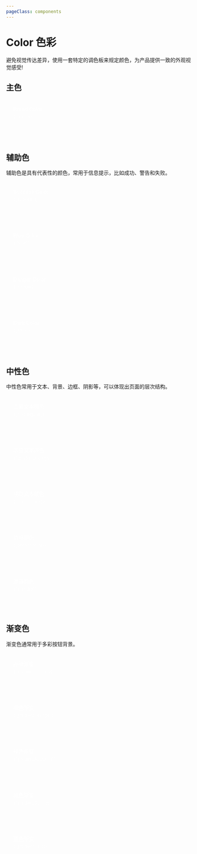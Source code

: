 ```yaml
---
pageClass: components
---
```


# Color 色彩

避免视觉传达差异，使用一套特定的调色板来规定颜色，为产品提供一致的外观视觉感受!

## 主色

<ne-container>
  <ne-row>
  <ne-col :cols="24" :md="8">
  <div class="demo-color-box" :style="{ background: primary } ">Brand Color
  <div class="value">{{primary}}</div>
  <div class="bg-color-sub" :style="{ background: tintColor(primary, 0.9) }">
  <div class="bg-sub-item" v-for="(item, key) in Array(9)" :key="key" :style="{ background: tintColor(primary, (key+1) / 10) }"></div>
  </div>
  </div>
  </div>
  </ne-col>
  </ne-row>
</ne-container>

## 辅助色
辅助色是具有代表性的颜色，常用于信息提示，比如成功、警告和失败。

<ne-container>
  <ne-row>
  <ne-col :cols="24" :md="6">
  <div class="demo-color-box" :style="{ background: success } ">Success Color
  <div class="value">{{success}}</div>
  <div class="bg-color-sub" :style="{ background: tintColor(success, 0.9) }">
  <div class="bg-sub-item" v-for="(item, key) in Array(9)" :key="key" :style="{ background: tintColor(success, (key+1 ) / 10) }"></div>
  </div>
  </div>
  </div>
  </ne-col>
  <ne-col :cols="24" :md="5">
  <div class="demo-color-box" :style="{ background: blue } ">Blue Color
  <div class="value">{{blue}}</div>
  <div class="bg-color-sub" :style="{ background: tintColor(blue, 0.9) }">
  <div class="bg-sub-item" v-for="(item, key) in Array(9)" :key="key" :style="{ background: tintColor(blue, (key+1) / 10) }"></div>
  </div>
  </div>
  </div>
  </ne-col>
  <ne-col :cols="24" :md="5">
  <div class="demo-color-box" :style="{ background: danger } ">Danger Color
  <div class="value">{{danger}}</div>
  <div class="bg-color-sub" :style="{ background: tintColor(danger, 0.9) }">
  <div class="bg-sub-item" v-for="(item, key) in Array(9)" :key="key" :style="{ background: tintColor(danger, (key+1) / 10) }"></div>
  </div>
  </div>
  </div>
  </ne-col>
  <ne-col :cols="24" :md="5">
  <div class="demo-color-box" :style="{ background: dark } ">Dark Color
  <div class="value">{{dark}}</div>
  <div class="bg-color-sub" :style="{ background: tintColor(dark, 0.9) }">
  <div class="bg-sub-item" v-for="(item, key) in Array(9)" :key="key" :style="{ background: tintColor(dark, (key+1) / 10) }"></div>
  </div>
  </div>
  </div>
  </ne-col>
  </ne-row>
</ne-container>

## 中性色
中性色常用于文本、背景、边框、阴影等，可以体现出页面的层次结构。

<ne-container>
  <ne-row>
  <ne-col :cols="24" :md="4">
  <div class="demo-color-box" :style="{ background: textRegular } ">主要文本颜色
  <div class="value">{{textRegular}}</div>
  </div>
  </div>
  </ne-col>
  <ne-col :cols="24" :md="4">
  <div class="demo-color-box" :style="{ background: textSecondary } ">次要文本颜色
  <div class="value">{{textSecondary}}</div>
  </div>
  </div>
  </ne-col>
  <ne-col :cols="24" :md="4">
  <div class="demo-color-box" :style="{ background: textTertiary,color:textRegular } ">辅助文本颜色
  <div class="value">{{textTertiary}}</div>
  </div>
  </div>
  </ne-col>
  <ne-col :cols="24" :md="4">
  <div class="demo-color-box" :style="{ background: borderColor,color:textRegular } ">边框颜色
  <div class="value">{{borderColor}}</div>
  </div>
  </div>
  </ne-col>
  <ne-col :cols="24" :md="4">
  <div class="demo-color-box" :style="{ background: markBg,color:textRegular } ">遮罩颜色
  <div class="value">{{markBg}}</div>
  </div>
  </div>
  </ne-col>
  </ne-row>
</ne-container>

## 渐变色
渐变色通常用于多彩按钮背景。

<ne-container>
  <ne-row>
  <ne-col :cols="24" :md="7">
  <div class="demo-color-box" :style="{ background: gradientPrimary } ">品牌渐变
  <div class="value">{{gradientPrimary}}</div>
  </div>
  </div>
  </ne-col>
  <ne-col :cols="24" :md="7">
  <div class="demo-color-box" :style="{ background: gradientOrange } ">橙色渐变
  <div class="value">{{gradientOrange}}</div>
  </div>
  </div>
  </ne-col>
  <ne-col :cols="24" :md="7">
  <div class="demo-color-box" :style="{ background: gradientSuccess } ">绿色渐变
  <div class="value">{{gradientSuccess}}</div>
  </div>
  </div>
  </ne-col>
  <ne-col :cols="24" :md="7">
  <div class="demo-color-box" :style="{ background: gradientDanger } ">红色渐变
  <div class="value">{{gradientDanger}}</div>
  </div>
  </div>
  </ne-col>
  <ne-col :cols="24" :md="7">
  <div class="demo-color-box" :style="{ background: gradientBlue } ">蓝色渐变
  <div class="value">{{gradientBlue}}</div>
  </div>
  </div>
  </ne-col>
  </ne-row>
</ne-container>

<script>
  const tintColor = (c, tint)=>{
    const color = c.replace('#', '');
    let red = parseInt(color.slice(0, 2), 16);
    let green = parseInt(color.slice(2, 4), 16);
    let blue = parseInt(color.slice(4, 6), 16);

    if (tint === 0) { // when primary color is in its rgb space
      return [red, green, blue].join(',');
    } else {
      red += Math.round(tint * (255 - red));
      green += Math.round(tint * (255 - green));
      blue += Math.round(tint * (255 - blue));
      red = red.toString(16);
      green = green.toString(16);
      blue = blue.toString(16);
      return `#${ red }${ green }${ blue }`;
    }
  }
  export default {
    methods: {
      tintColor(color, tint) {
        return tintColor(color, tint);
      }
    },
    data() {
      return {
        primary: '#FFAA0A',
        success: '#02CA8A',
        warning: '#FFCF1B',
        danger: '#FF503F',
        blue: '#3370FF',
        dark: '#1a1a1a',
        textRegular: '#172B4D',
        textSecondary: '#A2AAB8',
        textTertiary: '#DEE2E7',
        borderColor: '#dee2e6',
        markBg: '#f8f9fa',
        gradientPrimary: 'linear-gradient(45deg, #FFD518 0%, #FFAA0A 100%)',
        gradientSuccess: 'linear-gradient(225deg, #02CA8A 0%, #1EFC92 100%)',
        gradientDanger: 'linear-gradient(240deg, #FF2F2F 0%, #FF4EBF 100%)',
        gradientBlue: 'linear-gradient(45deg, #62CDFF 0%, #3370FF 100%)',
        gradientOrange: 'linear-gradient(45deg, #FFAA0A 0%, #FF850A 100%)'
      }
    },
  }
</script>

<style lang="scss">
.ne-container{
  padding-left:0;
  padding-top:1rem;
  padding-bottom:1rem
}
.demo-color-box {
  position: relative;
  border-radius: 4px;
  padding: 20px;
  margin: 5px 0;
  height: 114px;
  box-sizing: border-box;
  color: #fff;
  font-size: 14px;

  & .value {
    font-size: 12px;
    opacity: 0.69;
    line-height: 24px;
  }
}
.demo-color-box-other {
  height: 74px;
  margin: 10px 0 !important;
  border-radius: 4px 4px 4px 4px !important;
  padding: 15px 20px;
}
.demo-color-box-group {
  .demo-color-box {
    border-radius: 0;
    margin: 0;
  }
  .demo-color-box:first-child {
    border-radius: 4px 4px 0 0;
  }
  .demo-color-box:last-child {
    border-radius: 0 0 4px 4px;
  }
}
.bg-color-sub {
  width: 100%;
  height: 40px;
  left: 0;
  bottom: 0;
  position: absolute;
  border-radius: 0 0 4px 4px;
}
.bg-sub-item {
  width: calc(100% / 9);
  height: 100%;
  display: inline-block;
  color:#172B4D;
  text-align:center;
  line-height:40px
}
.bg-sub-item:first-child {
  border-radius: 0 0 0 4px;
}
.bg-success-sub-item {
  width: 50%;
  height: 100%;
  display: inline-block;
}
.bg-success-sub-item:first-child {
  border-radius: 0 0 0 4px;
}
.bg-success-sub-item:last-child {
  border-radius: 0 0 4px 0;
}
.bg-transparent {
  border: 1px solid #fcc3c3;
  color: #303133;
  background: url("data:image/svg+xml;utf8,<svg xmlns='http://www.w3.org/2000/svg' version='1.1' preserveAspectRatio='none' viewBox='0 0 100 100'><path d='M0 98 L100 0 L100 1 L1 98' fill='%23FCC3C3' /></svg>");
  background-repeat: no-repeat;
  background-position: center center;
  background-size: 100% 100%, auto;
}
.demo-color-box-lite {
  color: #303133;
}

</style>
